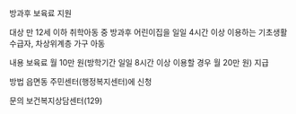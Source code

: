 방과후 보육료 지원

대상
 만 12세 이하 취학아동 중 방과후 어린이집을 일일 4시간 이상 이용하는 기초생활수급자, 차상위계층 가구 아동

내용
 보육료 월 10만 원(방학기간 일일 8시간 이상 이용할 경우 월 20만 원) 지급

방법
 읍면동 주민센터(행정복지센터)에 신청

문의
 보건복지상담센터(129)
